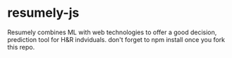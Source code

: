 # resumely-js
 Resumely combines ML with web technologies to offer a good decision, prediction tool for H&R indviduals.
don't forget to npm install once you fork this repo.
